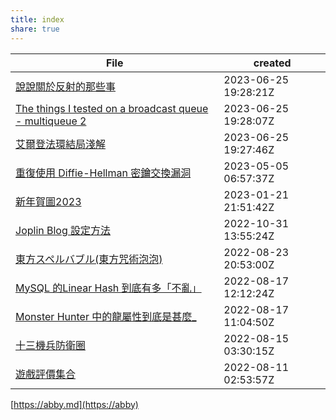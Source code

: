 ```yaml
---  
title: index  
share: true  
---  
```

  
| File                                                                                                                          | created              |  
| ----------------------------------------------------------------------------------------------------------------------------- | -------------------- |  
| [說說關於反射的那些事](%E8%AA%AA%E8%AA%AA%E9%97%9C%E6%96%BC%E5%8F%8D%E5%B0%84%E7%9A%84%E9%82%A3%E4%BA%9B%E4%BA%8B#)                                                                                           | 2023-06-25 19:28:21Z |  
| [The things I tested on a broadcast queue - multiqueue 2](The%20things%20I%20tested%20on%20a%20broadcast%20queue%20-%20multiqueue%202#) | 2023-06-25 19:28:07Z |  
| [艾爾登法環結局淺解](%E8%89%BE%E7%88%BE%E7%99%BB%E6%B3%95%E7%92%B0%E7%B5%90%E5%B1%80%E6%B7%BA%E8%A7%A3#)                                                                                             | 2023-06-25 19:27:46Z |  
| [重復使用 Diffie-Hellman 密鑰交換漏洞](%E9%87%8D%E5%BE%A9%E4%BD%BF%E7%94%A8%20Diffie-Hellman%20%E5%AF%86%E9%91%B0%E4%BA%A4%E6%8F%9B%E6%BC%8F%E6%B4%9E#)                                                           | 2023-05-05 06:57:37Z |  
| [新年賀圖2023](%E6%96%B0%E5%B9%B4%E8%B3%80%E5%9C%962023#)                                                                                               | 2023-01-21 21:51:42Z |  
| [Joplin Blog 設定方法](Joplin%20Blog%20%E8%A8%AD%E5%AE%9A%E6%96%B9%E6%B3%95#)                                                                               | 2022-10-31 13:55:24Z |  
| [東方スペルバブル(東方咒術泡泡)](%E6%9D%B1%E6%96%B9%E3%82%B9%E3%83%9A%E3%83%AB%E3%83%90%E3%83%96%E3%83%AB(%E6%9D%B1%E6%96%B9%E5%92%92%E8%A1%93%E6%B3%A1%E6%B3%A1)#)                                                                               | 2022-08-23 20:53:00Z |  
| [MySQL 的Linear Hash 到底有多「不亂」](MySQL%20%E7%9A%84Linear%20Hash%20%E5%88%B0%E5%BA%95%E6%9C%89%E5%A4%9A%E3%80%8C%E4%B8%8D%E4%BA%82%E3%80%8D#)                                                         | 2022-08-17 12:12:24Z |  
| [Monster Hunter 中的龍屬性到底是甚麼_](Monster%20Hunter%20%E4%B8%AD%E7%9A%84%E9%BE%8D%E5%B1%AC%E6%80%A7%E5%88%B0%E5%BA%95%E6%98%AF%E7%94%9A%E9%BA%BC_#)                                                           | 2022-08-17 11:04:50Z |  
| [十三機兵防衛圈](%E5%8D%81%E4%B8%89%E6%A9%9F%E5%85%B5%E9%98%B2%E8%A1%9B%E5%9C%88#)                                                                                                 | 2022-08-15 03:30:15Z |  
| [遊戲評價集合](%E9%81%8A%E6%88%B2%E8%A9%95%E5%83%B9%E9%9B%86%E5%90%88#)                                                                                                   | 2022-08-11 02:53:57Z |  
  
  
[https://abby.md](https://abby)